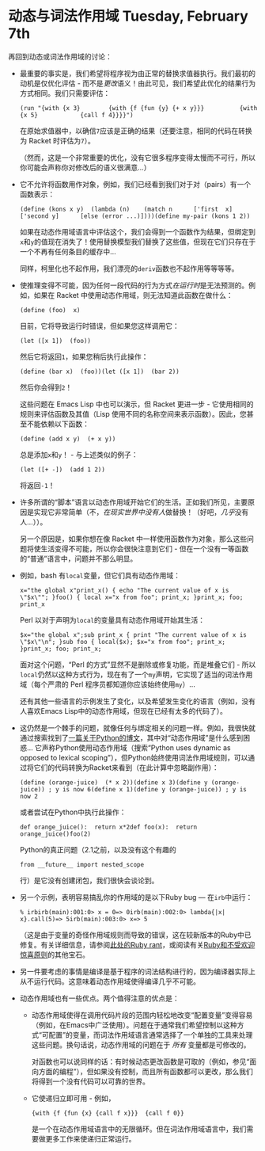# 动态与词法作用域 Tuesday, February 7th

再回到动态或词法作用域的讨论：

+   最重要的事实是，我们希望将程序视为由正常的替换求值器执行。我们最初的动机是仅优化评估 - 而不是*更改*语义！由此可见，我们希望此优化的结果行为方式相同。我们只需要评估：

    ```
    (run "{with {x 3}        {with {f {fun {y} {+ x y}}}          {with {x 5}            {call f 4}}}}")
    ```

    在原始求值器中，以确信`7`应该是正确的结果（还要注意，相同的代码在转换为 Racket 时评估为`7`）。

    （然而，这是一个非常重要的优化，没有它很多程序变得太慢而不可行，所以你可能会声称你对修改后的语义很满意...）

+   它不允许将函数用作对象，例如，我们已经看到我们对于对（pairs）有一个函数表示：

    ```
    (define (kons x y)  (lambda (n)    (match n      ['first  x]      ['second y]      [else (error ...)])))(define my-pair (kons 1 2))
    ```

    如果在动态作用域语言中评估这个，我们会得到一个函数作为结果，但绑定到`x`和`y`的值现在消失了！使用替换模型我们替换了这些值，但现在它们只存在于一个不再有任何条目的缓存中...

    同样，柯里化也不起作用，我们漂亮的`deriv`函数也不起作用等等等等。

+   使推理变得不可能，因为任何一段代码的行为方式*在运行时*是无法预测的。例如，如果在 Racket 中使用动态作用域，则无法知道此函数在做什么：

    ```
    (define (foo)  x)
    ```

    目前，它将导致运行时错误，但如果您这样调用它：

    ```
    (let ([x 1])  (foo))
    ```

    然后它将返回`1`，如果您稍后执行此操作：

    ```
    (define (bar x)  (foo))(let ([x 1])  (bar 2))
    ```

    然后你会得到`2`！

    这些问题在 Emacs Lisp 中也可以演示，但 Racket 更进一步 - 它使用相同的规则来评估函数及其值（Lisp 使用不同的名称空间来表示函数）。因此，您甚至不能依赖以下函数：

    ```
    (define (add x y)  (+ x y))
    ```

    总是添加`x`和`y`！ - 与上述类似的例子：

    ```
    (let ([+ -])  (add 1 2))
    ```

    将返回`-1`！

+   许多所谓的“脚本”语言以动态作用域开始它们的生活。正如我们所见，主要原因是实现它非常简单（不，*在现实世界中没有人*做替换！（好吧，*几乎*没有人...））。

    另一个原因是，如果你想在像 Racket 中一样使用函数作为对象，那么这些问题将使生活变得不可能，所以你会很快注意到它们 - 但在一个没有一等函数的“普通”语言中，问题并不那么明显。

+   例如，bash 有`local`变量，但它们具有动态作用域：

    ```
    x="the global x"print_x() { echo "The current value of x is \"$x\""; }foo() { local x="x from foo"; print_x; }print_x; foo; print_x
    ```

    Perl 以对于声明为`local`的变量具有动态作用域开始其生活：

    ```
    $x="the global x";sub print_x { print "The current value of x is \"$x\"\n"; }sub foo { local($x); $x="x from foo"; print_x; }print_x; foo; print_x;
    ```

    面对这个问题，“Perl 的方式”显然不是删除或修复功能，而是堆叠它们 - 所以`local`仍然以这种方式行为，现在有了一个`my`声明，它实现了适当的词法作用域（每个严肃的 Perl 程序员都知道你应该始终使用`my`）...

    还有其他一些语言的示例发生了变化，以及希望发生变化的语言（例如，没有人喜欢Emacs Lisp中的动态作用域，但现在已经有太多的代码了）。

+   这仍然是一个棘手的问题，就像任何与绑定相关的问题一样。例如，我很快就通过搜索找到了[一篇关于Python的博文](http://www.hetland.org/python/instant-python.php)，其中对“动态作用域”是什么感到困惑... 它声称Python使用动态作用域（搜索“Python uses dynamic as opposed to lexical scoping”），但Python始终使用词法作用域规则，可以通过将它们的代码转换为Racket来看到（在此计算中忽略副作用）：

    ```
    (define (orange-juice)  (* x 2))(define x 3)(define y (orange-juice)) ; y is now 6(define x 1)(define y (orange-juice)) ; y is now 2
    ```

    或者尝试在Python中执行此操作：

    ```
    def orange_juice():  return x*2def foo(x):  return orange_juice()foo(2)
    ```

    Python的真正问题（2.1之前，以及没有这个有趣的 

    ```
    from __future__ import nested_scope
    ```

    行）是它没有创建闭包，我们很快会谈论到。

+   另一个示例，表明容易搞乱你的作用域的是以下Ruby bug — 在`irb`中运行：

    ```
    % irbirb(main):001:0> x = 0=> 0irb(main):002:0> lambda{|x| x}.call(5)=> 5irb(main):003:0> x=> 5
    ```

    （这是由于变量的奇怪作用域规则而导致的错误，这在较新版本的Ruby中已修复。有关详细信息，请参阅[此处的Ruby rant](http://innig.net/software/ruby/closures-in-ruby)，或阅读有关[Ruby和不受欢迎惊喜原则](http://ceaude.twoticketsplease.de/articles/ruby-and-the-principle-of-unwelcome-surprise.html)的其他宝石。

+   另一件要考虑的事情是编译是基于程序的词法结构进行的，因为编译器实际上从不运行代码。这意味着动态作用域使得编译几乎不可能。

+   动态作用域也有一些优点。两个值得注意的优点是：

    +   动态作用域使得在调用代码片段的范围内轻松地改变“配置变量”变得容易（例如，在Emacs中广泛使用）。问题在于通常我们希望控制以这种方式“可配置”的变量，而词法作用域语言通常选择了一个单独的工具来处理这些问题。换句话说，动态作用域的问题在于 *所有* 变量都是可修改的。

        对函数也可以说同样的话：有时候动态更改函数是可取的（例如，参见“面向方面的编程”），但如果没有控制，而且所有函数都可以更改，那么我们将得到一个没有代码可以可靠的世界。

    +   它使递归立即可用 - 例如，

        ```
        {with {f {fun {x} {call f x}}}  {call f 0}}
        ```

        是一个在动态作用域语言中的无限循环。但在词法作用域语言中，我们需要做更多工作来使递归正常运行。
